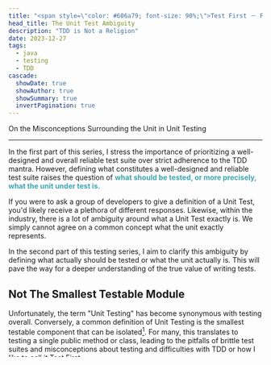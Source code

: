 ```yaml
---
title: "<span style=\"color: #606a79; font-size: 90%;\">Test First － Part 2</span><br/> The Unit Test Ambiguity"
head_title: The Unit Test Ambiguity
description: "TDD is Not a Religion" 
date: 2023-12-27
tags:
  - java
  - testing
  - TDD
cascade:
  showDate: true
  showAuthor: true
  showSummary: true
  invertPagination: true
---
```

On the Misconceptions Surrounding the Unit in Unit Testing
<!--more-->
---
In the first part of this series, I stress the importance of prioritizing a well-designed and overall reliable 
test suite over strict adherence to the TDD mantra.
However, defining what constitutes a well-designed and reliable test suite raises the question of 
<b style="color: #3da6b1;">what should be tested, or more precisely, what the unit under test is.</b>

If you were to ask a group of developers to give a definition of a Unit Test, you'd likely receive a plethora 
of different responses. 
Likewise, within the industry, there is a lot of ambiguity around what a Unit Test exactly is. 
We simply cannot agree on a common concept what the unit exactly represents.

In the second part of this testing series, I aim to clarify this ambiguity by defining what actually should be tested 
or what the unit actually is.
This will pave the way for a deeper understanding of the true value of writing tests.
## Not The Smallest Testable Module
Unfortunately, the term "Unit Testing" has become synonymous with testing overall. Conversely, a common definition 
of Unit Testing is the smallest testable component that can be isolated[^1]. For many, this translates to testing a 
single public method or class, leading to the pitfalls of brittle test suites and misconceptions about testing and 
difficulties with TDD or how I like to call it Test First.
## Unit Tests: A Source of Brittleness
Test code bases composed of numerous small tests focused on methods and classes often suffer from brittleness. 
A brittle test suite breaks with even the slightest code alterations unrelated to changing requirements. 
This becomes particularly evident when routine code refactors, such as adding a dependency or a parameter, 
result in test failures.

If your test code base fractures in response to minor alterations **without changes in requirements**, 
it's a clear indication of a poorly designed test suite. Awareness of this issue may be lacking, especially if code 
coverage numbers present a seemingly positive picture. However, focusing solely on code coverage provides a narrow 
perspective on the overall health of your test code base.

Additionally, these types of test suites fall short in narrating the essence of the application. 
Instead of conveying the domain, they tend to focus on technical implementation details. 
Similar to the concept of screaming architecture, tests should vividly scream what the application is about.[^2]

The fragility and lack of documentation in tests can be attributed to an excessive emphasis on testing code in isolation. 
However, it prompts the question: 
<b style="color: #3da6b1;">what else should be tested if not the code we just wrote or want to write?</b>
### A pinnacle of brittle tests focused on a technical implementation detail
Admittedly, a very simplistic example, yet I have already encountered tests that look almost exactly like this:
```java
class PersonService {
	public void createPerson(Person person) {
		personRepository.save(person);
	}
}
```

```java
var personRepository = mock(PersonRepository.class);
var personService = new PersonService(personRepository);

var person = PersonMother.male();
personService.createPerson(person);

verify(personRepository).save(person);
```
## The Test Trigger
> The trigger for a test is not a class nor a public method<br/>
> － Ian Cooper － TDD where did it all go wrong[^3]

For an extended period, adding a new class or method was exactly what was driving my tests. 
Ironically, it was this idea on testing that made TDD comprehensible for me.

This commitment found additional reinforcement through the abundance of straightforward examples and tutorials 
available on writing tests and TDD, all consistently emphasizing explicit code testing. 

<b style="color: #3da6b1;">I believe that one should not test code explicitly, most of the time.</b>
So then naturally, the question arises, what should be tested explicitly if not code?
## Behavior First
Today I no longer let the creation of a method or class drive my tests. 
Instead, I focus on a fundamental question: **why do I write code?**
I write code because there is always a requirement for a system to behave in a certain way.
And that I try to capture in my tests.

This perspective should guide testing *most of the time.*
Tests should stem from the requirements expected to be implemented, how the system should behave and
not the methods and classes implementing those requirements.

> Explicitly Test Behavior To Implicitly Test The Code Covering That Behavior

<b style="color: #3da6b1;">By explicitly testing the expected behavior of your application, 
you will implicitly test almost all of your code.</b>
Any portions left untested by this method are likely unrelated to expected behaviors, relate to exceptional cases, 
such as checked exceptions, or configuration classes. As a consequence, your code coverage should be naturally high.

I emphasized the significance of letting behavior guide your testing in the majority of cases. 
However, are there instances when this may not be the optimal approach? 
This question will be answered in the upcoming third installment of my Test First Series,
where we go back in time to take a look at the classical Testing Pyramid.
[^1]: Wikipedia (2023) https://en.wikipedia.org/w/index.php?title=Unit_testing&oldid=1186674931
[^2]: Screaming Architecture (2021) https://blog.cleancoder.com/uncle-bob/2011/09/30/Screaming-Architecture.html
[^3]: TDD where did it all go wrong (2017) https://youtu.be/EZ05e7EMOLM?si=2M-K1F0O53EYChU0

